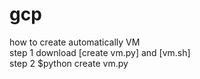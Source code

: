 # gcp
how to create automatically VM <br/>
step 1 download [create vm.py] and [vm.sh] <br/>
step 2 $python create vm.py
